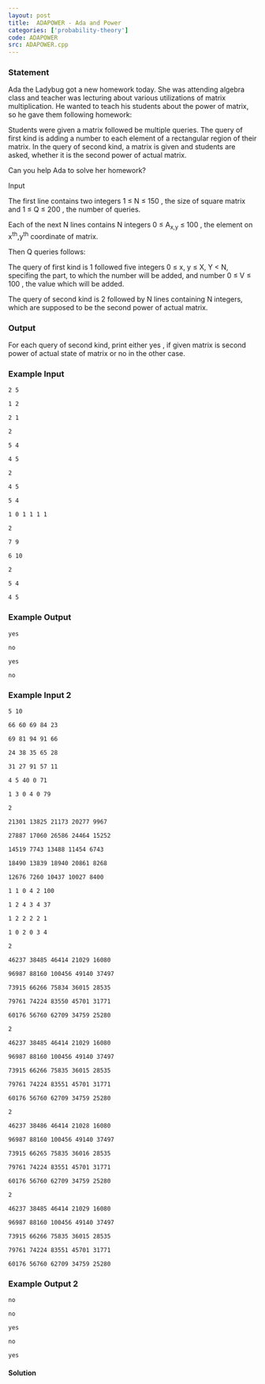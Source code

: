 ```yaml
---
layout: post
title:  ADAPOWER - Ada and Power
categories: ['probability-theory']
code: ADAPOWER
src: ADAPOWER.cpp
---
```


### **Statement**

Ada the Ladybug got a new homework today. She was attending algebra class and
teacher was lecturing about various utilizations of matrix multiplication. He
wanted to teach his students about the power of matrix, so he gave them
following homework:

Students were given a matrix followed be multiple queries. The query of first
kind is adding a number to each element of a rectangular region of their
matrix. In the query of second kind, a matrix is given and students are asked,
whether it is the second power of actual matrix.

Can you help Ada to solve her homework?

Input

The first line contains two integers 1 ≤ N ≤ 150 , the size of square
matrix and 1 ≤ Q ≤ 200 , the number of queries.

Each of the next N lines contains N integers 0 ≤ A<sub>x,y</sub>
≤ 100 , the element on x<sup>th</sup>,y<sup>th</sup> coordinate
of matrix.

Then Q queries follows:

The query of first kind is 1 followed five integers 0 ≤ x, y ≤ X, Y <
N, specifing the part, to which the number will be added, and number 0 ≤ V
≤ 100 , the value which will be added.

The query of second kind is 2 followed by N lines containing N
integers, which are supposed to be the second power of actual matrix.

### Output

For each query of second kind, print either yes , if given matrix is
second power of actual state of matrix or no in the other case.

### Example Input

    
    
    2 5
    1 2
    2 1
    2
    5 4
    4 5
    2
    4 5
    5 4
    1 0 1 1 1 1
    2
    7 9
    6 10
    2
    5 4
    4 5
    

### Example Output

    
    
    yes
    no
    yes
    no
    

### Example Input 2

    
    
    5 10
    66 60 69 84 23
    69 81 94 91 66
    24 38 35 65 28
    31 27 91 57 11
    4 5 40 0 71
    1 3 0 4 0 79
    2
    21301 13825 21173 20277 9967
    27887 17060 26586 24464 15252
    14519 7743 13488 11454 6743
    18490 13839 18940 20861 8268
    12676 7260 10437 10027 8400
    1 1 0 4 2 100
    1 2 4 3 4 37
    1 2 2 2 2 1
    1 0 2 0 3 4
    2
    46237 38485 46414 21029 16080
    96987 88160 100456 49140 37497
    73915 66266 75834 36015 28535
    79761 74224 83550 45701 31771
    60176 56760 62709 34759 25280
    2
    46237 38485 46414 21029 16080
    96987 88160 100456 49140 37497
    73915 66266 75835 36015 28535
    79761 74224 83551 45701 31771
    60176 56760 62709 34759 25280
    2
    46237 38486 46414 21028 16080
    96987 88160 100456 49140 37497
    73915 66265 75835 36016 28535
    79761 74224 83551 45701 31771
    60176 56760 62709 34759 25280
    2
    46237 38485 46414 21029 16080
    96987 88160 100456 49140 37497
    73915 66266 75835 36015 28535
    79761 74224 83551 45701 31771
    60176 56760 62709 34759 25280
    

### Example Output 2

    
    
    no
    no
    yes
    no
    yes
    



#### **Solution**



